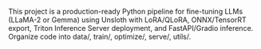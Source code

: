 <!-- Use this file to provide workspace-specific custom instructions to Copilot. For more details, visit https://code.visualstudio.com/docs/copilot/copilot-customization#_use-a-githubcopilotinstructionsmd-file -->

This project is a production-ready Python pipeline for fine-tuning LLMs (LLaMA-2 or Gemma) using Unsloth with LoRA/QLoRA, ONNX/TensorRT export, Triton Inference Server deployment, and FastAPI/Gradio inference. Organize code into data/, train/, optimize/, serve/, utils/.
